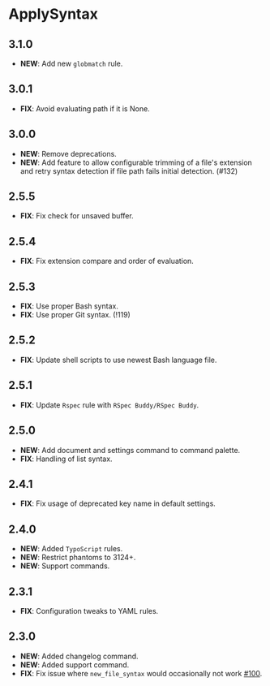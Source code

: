 # ApplySyntax

## 3.1.0

- **NEW**: Add new `globmatch` rule.

## 3.0.1

- **FIX**: Avoid evaluating path if it is None.

## 3.0.0

- **NEW**: Remove deprecations.
- **NEW**: Add feature to allow configurable trimming of a file's extension and retry syntax detection if file path
  fails initial detection. (#132)

## 2.5.5

- **FIX**: Fix check for unsaved buffer.

## 2.5.4

- **FIX**: Fix extension compare and order of evaluation.

## 2.5.3

- **FIX**: Use proper Bash syntax.
- **FIX**: Use proper Git syntax. (!119)

## 2.5.2

- **FIX**: Update shell scripts to use newest Bash language file.

## 2.5.1

- **FIX**: Update `Rspec` rule with `RSpec Buddy/RSpec Buddy`.

## 2.5.0

- **NEW**: Add document and settings command to command palette.
- **FIX**: Handling of list syntax.

## 2.4.1

- **FIX**: Fix usage of deprecated key name in default settings.

## 2.4.0

- **NEW**: Added `TypoScript` rules.
- **NEW**: Restrict phantoms to 3124+.
- **NEW**: Support commands.

## 2.3.1

- **FIX**: Configuration tweaks to YAML rules.

## 2.3.0

- **NEW**: Added changelog command.
- **NEW**: Added support command.
- **FIX**: Fix issue where `new_file_syntax` would occasionally not work [#100](https://github.com/facelessuser/ApplySyntax/issues/100).
